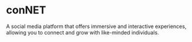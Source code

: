 # conNET
 A social media platform that offers immersive and interactive experiences, allowing you to connect and grow with like-minded individuals.
